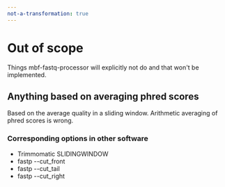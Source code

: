 ```yaml
---
not-a-transformation: true
---
```

# Out of scope

Things mbf-fastq-processor will explicitly not do and that won't be implemented.

## Anything based on averaging phred scores

Based on the average quality in a sliding window.
Arithmetic averaging of phred scores is wrong.


### Corresponding options in other software 
- Trimmomatic SLIDINGWINDOW
- fastp --cut_front
- fastp --cut_tail
- fastp --cut_right


